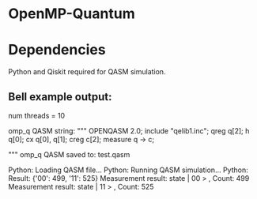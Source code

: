 # OpenMP-Quantum

# Dependencies
Python and Qiskit required for QASM simulation.

## Bell example output:
num threads = 10

omp_q QASM string:
"""
OPENQASM 2.0;
include "qelib1.inc";
qreg q[2];
h q[0];
cx q[0], q[1];
creg c[2];
measure q -> c;

"""
omp_q QASM saved to: test.qasm

Python: Loading QASM file...
Python: Running QASM simulation...
Python: Result:
{'00': 499, '11': 525}
Measurement result: state | 00 > , Count: 499
Measurement result: state | 11 > , Count: 525
